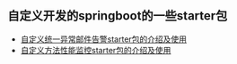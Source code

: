 
## 自定义开发的springboot的一些starter包
- [自定义统一异常邮件告警starter包的介绍及使用](https://github.com/zhiliao666/spring-boot-starter/tree/master/spring-boot-starter-exception-monitor)
- [自定义方法性能监控starter包的介绍及使用](https://github.com/zhiliao666/spring-boot-starter/tree/master/spring-boot-starter-method-executime)